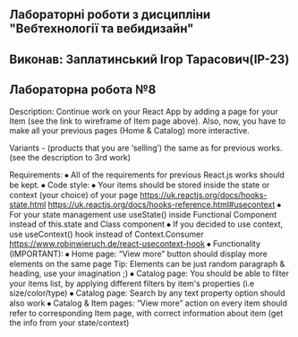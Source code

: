 ## Лабораторні роботи з дисципліни "Вебтехнології та вебидизайн"

## Виконав: Заплатинський Ігор Тарасович(ІР-23)
## Лабораторна робота №8

Description: Continue work on your React App by adding a page for  your Item (see the link to wireframe of Item page above). Also, now, you have to make all your previous pages (Home & Catalog) more interactive.

Variants -  (products that you are ‘selling’) the same as for previous works. (see the description to 3rd work)

Requirements: 
⦁	All of the requirements for previous React.js works should be kept.
⦁	Code style: 
⦁	Your items should be stored inside the state or context (your choice) of your page
https://uk.reactjs.org/docs/hooks-state.html
https://uk.reactjs.org/docs/hooks-reference.html#usecontext
⦁	For your state management use useState() inside Functional Component  instead of this.state and Class component
⦁	If you decided to use context, use useContext() hook instead of Context.Consumer
https://www.robinwieruch.de/react-usecontext-hook
⦁	Functionality (IMPORTANT):
⦁	Home page: “View more” button should display more elements on the same page Tip: Elements can be just random paragraph & heading, use your imagination ;)
⦁	Catalog page: You should be able to filter your items list, by applying different filters by item's properties (i.e size/color/type)
⦁	Catalog page: Search by any text property option should also work
⦁	Catalog & Item pages: “View more” action on every item should refer to corresponding Item page, with correct information about item (get the info from your state/context)
